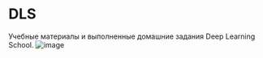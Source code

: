 # DLS
Учебные материалы и выполненные домашние задания Deep Learning School.
![image](https://github.com/stepan-zykov/DLS/assets/105507141/e64fa108-9d10-4445-ba90-e35fb4d111d9)
